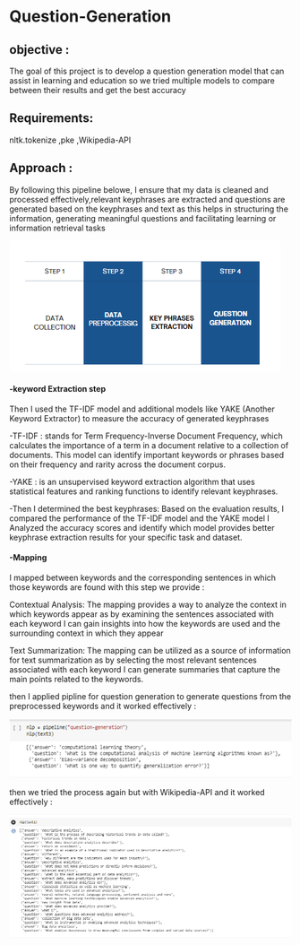 # Question-Generation
## objective :
The goal of this project is to develop a question generation model that can assist in learning and education so we tried multiple models to compare between their results and get the best accuracy 
## Requirements:
nltk.tokenize
,pke
,Wikipedia-API
## Approach :
By following this pipeline belowe, I ensure that my data is cleaned and processed effectively,relevant keyphrases are extracted and questions are generated based on the keyphrases and text as this helps in structuring the information, generating meaningful questions and facilitating learning or information retrieval tasks

![Alt text](https://github.com/menna566/Question-Generation/blob/main/steps%20.png)
 
#### -keyword Extraction step
Then I used the TF-IDF model and additional models like YAKE (Another Keyword Extractor) to measure the accuracy of generated keyphrases

-TF-IDF : stands for Term Frequency-Inverse Document Frequency, which calculates the importance of a term in a document relative to a collection of documents. This model can identify important keywords or phrases based on their frequency and rarity across the document corpus.

-YAKE : is an unsupervised keyword extraction algorithm that uses statistical features and ranking functions to identify relevant keyphrases.
 
 -Then I determined the best keyphrases:
Based on the evaluation results, I compared the performance of the TF-IDF model and the YAKE model I Analyzed the accuracy scores and identify which model provides better keyphrase extraction results for your specific task and dataset.
#### -Mapping 
I mapped between keywords and the corresponding sentences in which those keywords are found with this step we provide :

Contextual Analysis: The mapping provides a way to analyze the context in which keywords appear as by examining the sentences associated with each keyword I can gain insights into how the keywords are used and the surrounding context in which they appear

Text Summarization: The mapping can be utilized as a source of information for text summarization as by selecting the most relevant sentences associated with each keyword I can generate summaries that capture the main points related to the keywords.

then I applied pipline for question generation to generate questions from the preprocessed keywords and it worked effectively :

![Alt text](https://github.com/menna566/Question-Generation/blob/main/modeeel.png)


then we tried the process again but with Wikipedia-API and it worked effectively :

![Alt text](https://github.com/menna566/Question-Generation/blob/main/moss%3B.png)

